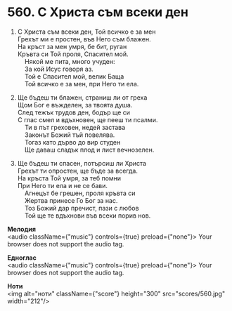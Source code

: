 # 560. С Христа съм всеки ден  

1. С Христа съм всеки ден, Той всичко е за мен  
Грехът ми е простен, във Него съм блажен.  
На кръст за мен умря, бе бит, руган  
Кръвта си Той проля, Спасител мой.  
    Някой ме пита, много учуден:  
    За кой Исус говоря аз.  
    Той е Спасител мой, велик Баща  
    Той всичко е за мен, при Него ти ела.  

2. Ще бъдеш ти блажен, страниш ли от греха  
Щом Бог е въжделен, за твоята душа.  
След тежък трудов ден, бодър ще си  
С глас смел и вдъхновен, ще пееш ти псалми.  
    Ти в път греховен, недей застава  
    Законът Божий тъй повелява.  
    Тогаз като дърво до вир студен  
    Ще даваш сладък плод и лист вечнозелен.  

3. Ще бъдеш ти спасен, потърсиш ли Христа  
Грехът ти опростен, ще бъде за всегда.  
На кръста Той умря, за теб помни  
При Него ти ела и не се бави.  
    Агнецът бе грешен, проля кръвта си  
    Жертва принесе Го Бог за нас.  
    Тоз Божий дар пречист, пази с любов  
    Той ще те вдъхнови във всеки порив нов.  

__Мелодия__  
<audio className={"music"} controls={true} preload={"none"}><source src="mp3/560.mp3" type="audio/mpeg"/>
Your browser does not support the audio tag.
</audio>  

__Едноглас__  
<audio className={"music"} controls={true} preload={"none"}><source src="transp/560.mp3" type="audio/mpeg"/>
Your browser does not support the audio tag.
</audio>  

__Ноти__  
<img alt="ноти" className={"score"} height="300" src="scores/560.jpg" width="212"/>
